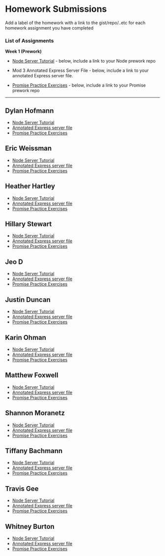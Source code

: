 # Homework Submissions

Add a label of the homework with a link to the gist/repo/..etc for each homework assignment you have completed

### List of Assignments

**Week 1 (Prework)**

* [Node Server Tutorial](http://frontend.turing.io/lessons/module-4/node-prework.html) - below, include a link to your Node prework repo

* Mod 3 Annotated Express Server File - below, include a link to your annotated Express server file.

* [Promise Practice Exercises](https://gist.github.com/robbiejaeger/dc8f55c1f9462741090862f736b82cab) - below, include a link to your Promise prework repo

---

## Dylan Hofmann

* [Node Server Tutorial]()
* [Annotated Express server file]()
* [Promise Practice Exercises]()

## Eric Weissman

* [Node Server Tutorial](https://github.com/ericweissman/prework-mod4/blob/master/messages/server.js)
* [Annotated Express server file](https://github.com/ericweissman/prework-mod4/blob/master/annotations.js)
* [Promise Practice Exercises](https://repl.it/@ericweissman/Promises-Practice)

## Heather Hartley

* [Node Server Tutorial]()
* [Annotated Express server file]()
* [Promise Practice Exercises]()

## Hillary Stewart

* [Node Server Tutorial]()
* [Annotated Express server file]()
* [Promise Practice Exercises]()

## Jeo D

* [Node Server Tutorial]()
* [Annotated Express server file]()
* [Promise Practice Exercises]()

## Justin Duncan

* [Node Server Tutorial]()
* [Annotated Express server file]()
* [Promise Practice Exercises]()

## Karin Ohman

* [Node Server Tutorial]()
* [Annotated Express server file]()
* [Promise Practice Exercises]()

## Matthew Foxwell

* [Node Server Tutorial]()
* [Annotated Express server file]()
* [Promise Practice Exercises]()

## Shannon Moranetz

* [Node Server Tutorial]()
* [Annotated Express server file]()
* [Promise Practice Exercises]()

## Tiffany Bachmann

* [Node Server Tutorial]()
* [Annotated Express server file]()
* [Promise Practice Exercises]()

## Travis Gee

* [Node Server Tutorial]()
* [Annotated Express server file]()
* [Promise Practice Exercises]()

## Whitney Burton

* [Node Server Tutorial]()
* [Annotated Express server file]()
* [Promise Practice Exercises]()
